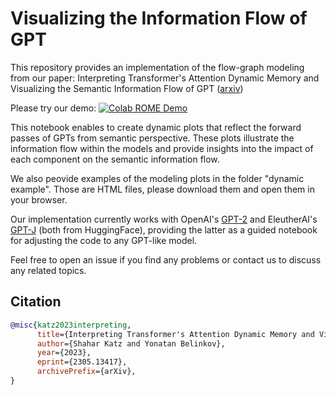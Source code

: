 # Visualizing the Information Flow of GPT

This repository provides an implementation of the flow-graph modeling from our paper: Interpreting Transformer's Attention Dynamic Memory and Visualizing the Semantic Information Flow of GPT ([arxiv](https://arxiv.org/abs/2305.13417))


Please try our demo: [![Colab ROME Demo](https://colab.research.google.com/assets/colab-badge.svg)](https://colab.research.google.com/drive/1lsdlesXaEsVYwvcJWJac6jcxSr69gKcM?usp=sharing) 

This notebook enables to create dynamic plots that reflect the forward passes of GPTs from semantic perspective. These plots illustrate the information flow within the models and provide insights into the impact of each component on the semantic information flow.



We also peovide examples of the modeling plots in the folder "dynamic example". Those are HTML files, please download them and open them in your browser.

Our implementation currently works with OpenAI's [GPT-2](https://github.com/shacharKZ/Visualizing-the-Information-Flow-of-GPT/blob/main/visual_nets_GPT_2.ipynb) and EleutherAI's [GPT-J](https://github.com/shacharKZ/Visualizing-the-Information-Flow-of-GPT/blob/main/visual_nets_guided_with_GPT_J.ipynb) (both from HuggingFace), providing the latter as a guided notebook for adjusting the code to any GPT-like model.

Feel free to open an issue if you find any problems or contact us to discuss any related topics.


## Citation
```bibtex
@misc{katz2023interpreting,
      title={Interpreting Transformer's Attention Dynamic Memory and Visualizing the Semantic Information Flow of GPT}, 
      author={Shahar Katz and Yonatan Belinkov},
      year={2023},
      eprint={2305.13417},
      archivePrefix={arXiv},
}
```
